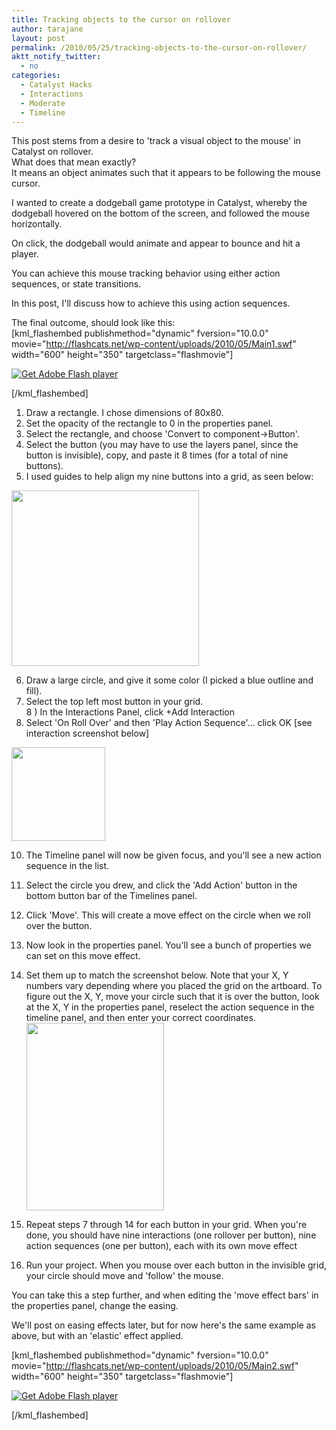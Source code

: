 ```yaml
---
title: Tracking objects to the cursor on rollover
author: tarajane
layout: post
permalink: /2010/05/25/tracking-objects-to-the-cursor-on-rollover/
aktt_notify_twitter:
  - no
categories:
  - Catalyst Hacks
  - Interactions
  - Moderate
  - Timeline
---
```

This post stems from a desire to 'track a visual object to the mouse' in Catalyst on rollover.  
What does that mean exactly?  
It means an object animates such that it appears to be following the mouse cursor.

I wanted to create a dodgeball game prototype in Catalyst, whereby the dodgeball hovered on the bottom of the screen, and followed the mouse horizontally. 

On click, the dodgeball would animate and appear to bounce and hit a player.

You can achieve this mouse tracking behavior using either action sequences, or state transitions.

In this post, I'll discuss how to achieve this using action sequences.

The final outcome, should look like this:  
[kml_flashembed publishmethod="dynamic" fversion="10.0.0" movie="http://flashcats.net/wp-content/uploads/2010/05/Main1.swf" width="600" height="350" targetclass="flashmovie"]

[![Get Adobe Flash player][1]][2]

[/kml_flashembed]

<!--more-->

1) Draw a rectangle. I chose dimensions of 80x80.  
2) Set the opacity of the rectangle to 0 in the properties panel.  
3) Select the rectangle, and choose 'Convert to component->Button'.  
4) Select the button (you may have to use the layers panel, since the button is invisible), copy, and paste it 8 times (for a total of nine buttons).  
5) I used guides to help align my nine buttons into a grid, as seen below:

<a href="http://flashcats.net/wp-content/uploads/2010/05/Picture-8.png" rel="lightbox[64]"><img src="http://flashcats.net/wp-content/uploads/2010/05/Picture-8-300x281.png" alt="" title="mouseTracking_buttonsGrid" width="300" height="281" class="aligncenter size-medium wp-image-66" /></a>

6) Draw a large circle, and give it some color (I picked a blue outline and fill).  
7) Select the top left most button in your grid.  
8 ) In the Interactions Panel, click +Add Interaction  
9) Select 'On Roll Over' and then 'Play Action Sequence'... click OK [see interaction screenshot below]

<a href="http://flashcats.net/wp-content/uploads/2010/05/Picture-9.png" rel="lightbox[64]"><img src="http://flashcats.net/wp-content/uploads/2010/05/Picture-9-150x150.png" alt="" title="mouseTracking_interaction" width="150" height="150" class="aligncenter size-thumbnail wp-image-67" /></a>

10) The Timeline panel will now be given focus, and you'll see a new action sequence in the list.  
11) Select the circle you drew, and click the 'Add Action' button in the bottom button bar of the Timelines panel.  
12) Click 'Move'. This will create a move effect on the circle when we roll over the button.  
13) Now look in the properties panel. You'll see a bunch of properties we can set on this move effect.  
14) Set them up to match the screenshot below. Note that your X, Y numbers vary depending where you placed the grid on the artboard. To figure out the X, Y, move your circle such that it is over the button, look at the X, Y in the properties panel, reselect the action sequence in the timeline panel, and then enter your correct coordinates.  
<a href="http://flashcats.net/wp-content/uploads/2010/05/Picture-10.png" rel="lightbox[64]"><img src="http://flashcats.net/wp-content/uploads/2010/05/Picture-10-220x300.png" alt="" title="mouseTracking_moveEffect" width="220" height="300" class="aligncenter size-medium wp-image-68" /></a>

15) Repeat steps 7 through 14 for each button in your grid. When you're done, you should have nine interactions (one rollover per button), nine action sequences (one per button), each with its own move effect  
16) Run your project. When you mouse over each button in the invisible grid, your circle should move and 'follow' the mouse.

You can take this a step further, and when editing the 'move effect bars' in the properties panel, change the easing.

We'll post on easing effects later, but for now here's the same example as above, but with an 'elastic' effect applied.

[kml_flashembed publishmethod="dynamic" fversion="10.0.0" movie="http://flashcats.net/wp-content/uploads/2010/05/Main2.swf" width="600" height="350" targetclass="flashmovie"]

[![Get Adobe Flash player][1]][2]

[/kml_flashembed]

 [1]: http://www.adobe.com/images/shared/download_buttons/get_flash_player.gif
 [2]: http://adobe.com/go/getflashplayer
